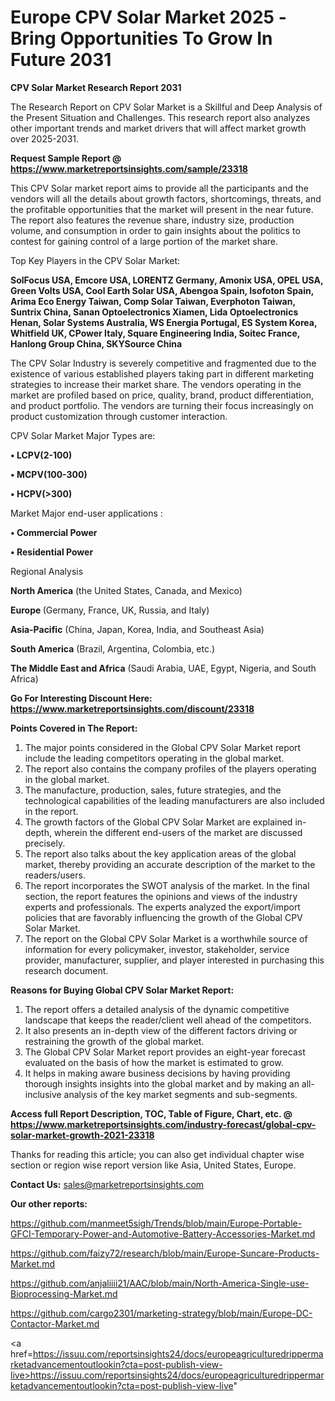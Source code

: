 # Europe CPV Solar Market 2025 -Bring Opportunities To Grow In Future 2031

<strong>CPV Solar Market Research Report 2031</strong>

The Research Report on CPV Solar Market is a Skillful and Deep Analysis of the Present Situation and Challenges. This research report also analyzes other important trends and market drivers that will affect market growth over 2025-2031.

<strong>Request Sample Report @ <a href=https://www.marketreportsinsights.com/sample/23318>https://www.marketreportsinsights.com/sample/23318</a></strong>

This CPV Solar market report aims to provide all the participants and the vendors will all the details about growth factors, shortcomings, threats, and the profitable opportunities that the market will present in the near future. The report also features the revenue share, industry size, production volume, and consumption in order to gain insights about the politics to contest for gaining control of a large portion of the market share.

Top Key Players in the CPV Solar Market:

<strong>SolFocus USA, Emcore USA, LORENTZ Germany, Amonix USA, OPEL USA, Green Volts USA, Cool Earth Solar USA, Abengoa Spain, Isofoton Spain, Arima Eco Energy Taiwan, Comp Solar Taiwan, Everphoton Taiwan, Suntrix China, Sanan Optoelectronics Xiamen, Lida Optoelectronics Henan, Solar Systems Australia, WS Energia Portugal, ES System Korea, Whitfield UK, CPower Italy, Square Engineering India, Soitec France, Hanlong Group China, SKYSource China</strong>

The CPV Solar Industry is severely competitive and fragmented due to the existence of various established players taking part in different marketing strategies to increase their market share. The vendors operating in the market are profiled based on price, quality, brand, product differentiation, and product portfolio. The vendors are turning their focus increasingly on product customization through customer interaction.

CPV Solar Market Major Types are:

<strong>• LCPV(2-100)

• MCPV(100-300)

• HCPV(>300)</strong>

Market Major end-user applications :

<strong>• Commercial Power

• Residential Power</strong>

Regional Analysis

</u><strong><b>North America</b></strong> (the United States, Canada, and Mexico)

<strong><b>Europe </b></strong>(Germany, France, UK, Russia, and Italy)

<strong><b>Asia-Pacific</b></strong> (China, Japan, Korea, India, and Southeast Asia)

<strong><b>South America</b></strong> (Brazil, Argentina, Colombia, etc.)

<strong><b>The Middle East and Africa</b></strong> (Saudi Arabia, UAE, Egypt, Nigeria, and South Africa)

<strong>Go For Interesting Discount Here: <a href=https://www.marketreportsinsights.com/discount/23318>https://www.marketreportsinsights.com/discount/23318</a></strong>

<strong>Points Covered in The Report:</strong>
<ol>
  <li>The major points considered in the Global CPV Solar Market report include the leading competitors operating in the global market.</li>
  <li>The report also contains the company profiles of the players operating in the global market.</li>
  <li>The manufacture, production, sales, future strategies, and the technological capabilities of the leading manufacturers are also included in the report.</li>
  <li>The growth factors of the Global CPV Solar Market are explained in-depth, wherein the different end-users of the market are discussed precisely.</li>
  <li>The report also talks about the key application areas of the global market, thereby providing an accurate description of the market to the readers/users.</li>
  <li>The report incorporates the SWOT analysis of the market. In the final section, the report features the opinions and views of the industry experts and professionals. The experts analyzed the export/import policies that are favorably influencing the growth of the Global CPV Solar Market.</li>
  <li>The report on the Global CPV Solar Market is a worthwhile source of information for every policymaker, investor, stakeholder, service provider, manufacturer, supplier, and player interested in purchasing this research document.</li>
</ol>
<strong>Reasons for Buying Global CPV Solar Market Report:</strong>

<ol>
  <li>The report offers a detailed analysis of the dynamic competitive landscape that keeps the reader/client well ahead of the competitors.</li>
  <li>It also presents an in-depth view of the different factors driving or restraining the growth of the global market.</li>
  <li>The Global CPV Solar Market report provides an eight-year forecast evaluated on the basis of how the market is estimated to grow.</li>
  <li>It helps in making aware business decisions by having providing thorough insights insights into the global market and by making an all-inclusive analysis of the key market segments and sub-segments.</li>
</ol>
<strong>Access full Report Description, TOC, Table of Figure, Chart, etc. @ <a href=https://www.marketreportsinsights.com/industry-forecast/global-cpv-solar-market-growth-2021-23318>https://www.marketreportsinsights.com/industry-forecast/global-cpv-solar-market-growth-2021-23318</a></strong>


Thanks for reading this article; you can also get individual chapter wise section or region wise report version like Asia, United States, Europe.

<strong>Contact Us:</strong>
sales@marketreportsinsights.com

<strong>Our other reports:</strong>

<a href=https://github.com/manmeet5sigh/Trends/blob/main/Europe-Portable-GFCI-Temporary-Power-and-Automotive-Battery-Accessories-Market.md>https://github.com/manmeet5sigh/Trends/blob/main/Europe-Portable-GFCI-Temporary-Power-and-Automotive-Battery-Accessories-Market.md</a>

<a href=https://github.com/faizy72/research/blob/main/Europe-Suncare-Products-Market.md>https://github.com/faizy72/research/blob/main/Europe-Suncare-Products-Market.md</a>

<a href=https://github.com/anjaliiii21/AAC/blob/main/North-America-Single-use-Bioprocessing-Market.md>https://github.com/anjaliiii21/AAC/blob/main/North-America-Single-use-Bioprocessing-Market.md</a>

<a href=https://github.com/cargo2301/marketing-strategy/blob/main/Europe-DC-Contactor-Market.md>https://github.com/cargo2301/marketing-strategy/blob/main/Europe-DC-Contactor-Market.md</a>

<a href=https://issuu.com/reportsinsights24/docs/europeagriculturedrippermarketadvancementoutlookin?cta=post-publish-view-live>https://issuu.com/reportsinsights24/docs/europeagriculturedrippermarketadvancementoutlookin?cta=post-publish-view-live</a>"
